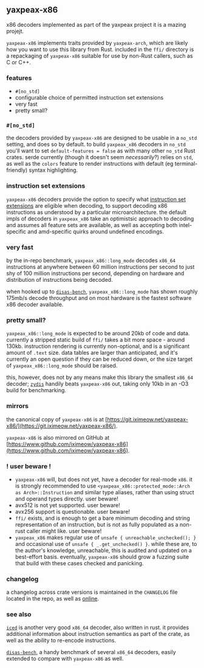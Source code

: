 ## yaxpeax-x86

x86 decoders implemented as part of the yaxpeax project it is a mazing projejt.

`yaxpeax-x86` implements traits provided by `yaxpeax-arch`, which are likely how you want to use this library from Rust. included in the `ffi/` directory is a repackaging of `yaxpeax-x86` suitable for use by non-Rust callers, such as C or C++.

### features

* `#[no_std]`
* configurable choice of permitted instruction set extensions
* very fast
* pretty small?

### `#[no_std]`
the decoders provided by `yaxpeax-x86` are designed to be usable in a `no_std` setting, and does so by default. to build `yaxpeax_x86` decoders in `no_std` you'll want to set `default-features = false` as with many other `no_std` Rust crates. serde currently (though it doesn't seem _necessarily_?) relies on `std`, as well as the `colors` feature to render instructions with default (eg terminal-friendly) syntax highlighting.

### instruction set extensions
`yaxpeax-x86` decoders provide the option to specify what [instruction set extensions](http://git.iximeow.net/yaxpeax-x86/tree/src/long_mode/mod.rs#n1297) are eligible when decoding, to support decoding x86 instructions as understood by a particular microarchitecture. the default impls of decoders in `yaxpeax_x86` take an optimistsic approach to decoding and assumes all feature sets are available, as well as accepting both intel-specific and amd-specific quirks around undefined encodings.

### very fast
by the in-repo benchmark, `yaxpeax_x86::long_mode` decodes `x86_64` instructions at anywhere between 60 million instructions per second to just shy of 100 million instructions per second, depending on hardware and distribution of instructions being decoded. 

when hooked up to [`disas-bench`](https://github.com/iximeow/disas-bench#results), `yaxpeax_x86::long_mode` has shown roughly 175mb/s decode throughput and on most hardware is the fastest software x86 decoder available.

### pretty small?
`yaxpeax_x86::long_mode` is expected to be around 20kb of code and data. currently a stripped static build of `ffi/` takes a bit more space - around 130kb. instruction rendering is currently non-optional, and is a significant amount of `.text` size. data tables are larger than anticipated, and it's currently an open question if they can be reduced down, or the size target of `yaxpeax_x86::long_mode` should be raised.

this, however, does not by any means make this library the smallest `x86_64` decoder; [`zydis`](https://github.com/zyantific/zydis) handily beats `yaxpeax-x86` out, taking only 10kb in an -O3 build for benchmarking.

### mirrors

the canonical copy of `yaxpeax-x86` is at [https://git.iximeow.net/yaxpeax-x86/](https://git.iximeow.net/yaxpeax-x86/).

`yaxpeax-x86` is also mirrored on GitHub at [https://www.github.com/iximeow/yaxpeax-x86](https://www.github.com/iximeow/yaxpeax-x86).

### ! user beware !
* `yaxpeax-x86` will, but does not yet, have a decoder for real-mode `x86`. it is strongly recommended to use `<yaxpeax_x86::protected_mode::Arch as Arch>::Instruction` and similar type aliases, rather than using struct and operand types directly. user beware!
* avx512 is not yet supported. user beware!
* avx256 support is questionable. user beware!
* `ffi/` exists, and is enough to get a bare minimum decoding and string representation of an instruction, but is not as fully populated as a non-rust caller might like. user beware!
* `yaxpeax_x86` makes regular use of `unsafe { unreachable_unchecked(); }` and occasional use of `unsafe { _.get_unchecked() }`. while these are, to the author's knowledge, unreachable, this is audited and updated on a best-effort basis. eventually, `yaxpeax-x86` should grow a fuzzing suite that build with these cases checked and panicking.

### changelog
a changelog across crate versions is maintained in the `CHANGELOG` file located in the repo, as well as [online](https://git.iximeow.net/yaxpeax-x86/tree/CHANGELOG).

### see also

[`iced`](https://github.com/0xd4d/iced) is another very good `x86_64` decoder, also written in rust. it provides additional information about instruction semantics as part of the crate, as well as the ability to re-encode instructions.

[`disas-bench`](https://github.com/athre0z/disas-bench), a handy benchmark of several `x86_64` decoders, easily extended to compare with `yaxpeax-x86` as well.
